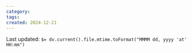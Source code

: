 ```yaml
---
category: 
tags: 
created: 2024-12-21
---
```



Last updated: `$= dv.current().file.mtime.toFormat("MMMM dd, yyyy 'at' HH:mm")`
